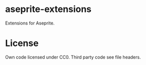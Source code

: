 # aseprite-extensions
Extensions for  Aseprite.

# License
Own code licensed under CC0.
Third party code see file headers.